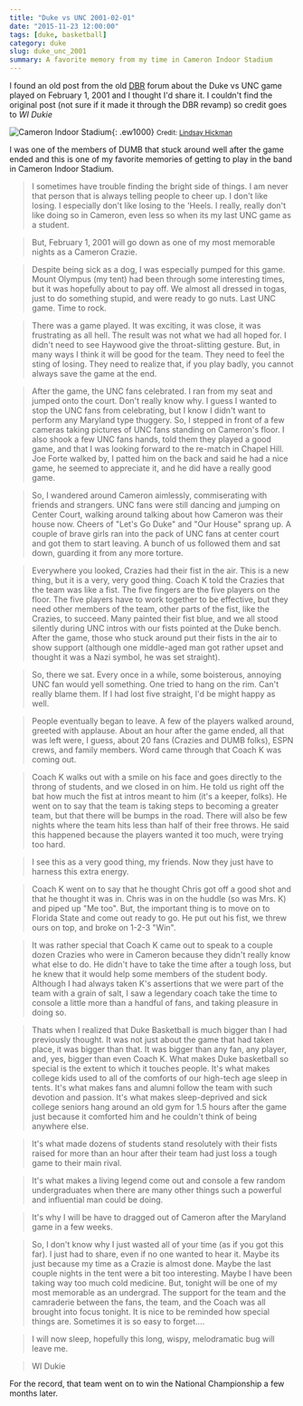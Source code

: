 ```yaml
---
title: "Duke vs UNC 2001-02-01"
date: "2015-11-23 12:00:00"
tags: [duke, basketball]
category: duke
slug: duke_unc_2001
summary: A favorite memory from my time in Cameron Indoor Stadium
---
```


I found an old post from the old [DBR](http://dukebasketballreport.com) forum about the Duke vs UNC game played on February 1, 2001 and I thought I'd share it. I couldn't find the original post (not sure if it made it through the DBR revamp) so credit goes to _WI Dukie_

![Cameron Indoor Stadium]({filename}/images/2015/duke_unc/cameron.jpg "Cameron Indoor Stadium"){: .ew1000} <small>Credit: <a href="https://flic.kr/p/7fpAza">Lindsay Hickman</a></small>

I was one of the members of DUMB that stuck around well after the game ended and this is one of my favorite memories of getting to play in the band in Cameron Indoor Stadium.

> I sometimes have trouble finding the bright side of things. I am never that person that is always telling people to cheer up. I don't like losing. I especially don't like losing to the 'Heels. I really, really don't like doing so in Cameron, even less so when its my last UNC game as a student.

> But, February 1, 2001 will go down as one of my most memorable nights as a Cameron Crazie.

> Despite being sick as a dog, I was especially pumped for this game. Mount Olympus (my tent) had been through some interesting times, but it was hopefully about to pay off. We almost all dressed in togas, just to do something stupid, and were ready to go nuts. Last UNC game. Time to rock.

> There was a game played. It was exciting, it was close, it was frustrating as all hell. The result was not what we had all hoped for. I didn't need to see Haywood give the throat-slitting gesture. But, in many ways I think it will be good for the team. They need to feel the sting of losing. They need to realize that, if you play badly, you cannot always save the game at the end.

> After the game, the UNC fans celebrated. I ran from my seat and jumped onto the court. Don't really know why. I guess I wanted to stop the UNC fans from celebrating, but I know I didn't want to perform any Maryland type thuggery. So, I stepped in front of a few cameras taking pictures of UNC fans standing on Cameron's floor. I also shook a few UNC fans hands, told them they played a good game, and that I was looking forward to the re-match in Chapel Hill. Joe Forte walked by, I patted him on the back and said he had a nice game, he seemed to appreciate it, and he did have a really good game.

> So, I wandered around Cameron aimlessly, commiserating with friends and strangers. UNC fans were still dancing and jumping on Center Court, walking around talking about how Cameron was their house now. Cheers of "Let's Go Duke" and "Our House" sprang up. A couple of brave girls ran into the pack of UNC fans at center court and got them to start leaving. A bunch of us followed them and sat down, guarding it from any more torture.

> Everywhere you looked, Crazies had their fist in the air. This is a new thing, but it is a very, very good thing. Coach K told the Crazies that the team was like a fist. The five fingers are the five players on the floor. The five players have to work together to be effective, but they need other members of the team, other parts of the fist, like the Crazies, to succeed. Many painted their fist blue, and we all stood silently during UNC intros with our fists pointed at the Duke bench. After the game, those who stuck around put their fists in the air to show support (although one middle-aged man got rather upset and thought it was a Nazi symbol, he was set straight).

> So, there we sat. Every once in a while, some boisterous, annoying UNC fan would yell something. One tried to hang on the rim. Can't really blame them. If I had lost five straight, I'd be might happy as well.

> People eventually began to leave. A few of the players walked around, greeted with applause. About an hour after the game ended, all that was left were, I guess, about 20 fans (Crazies and DUMB folks), ESPN crews, and family members. Word came through that Coach K was coming out.

> Coach K walks out with a smile on his face and goes directly to the throng of students, and we closed in on him. He told us right off the bat how much the fist at intros meant to him (it's a keeper, folks). He went on to say that the team is taking steps to becoming a greater team, but that there will be bumps in the road. There will also be few nights where the team hits less than half of their free throws. He said this happened because the players wanted it too much, were trying too hard.

> I see this as a very good thing, my friends. Now they just have to harness this extra energy.

> Coach K went on to say that he thought Chris got off a good shot and that he thought it was in. Chris was in on the huddle (so was Mrs. K) and piped up "Me too". But, the important thing is to move on to Florida State and come out ready to go. He put out his fist, we threw ours on top, and broke on 1-2-3 "Win".

> It was rather special that Coach K came out to speak to a couple dozen Crazies who were in Cameron because they didn't really know what else to do. He didn't have to take the time after a tough loss, but he knew that it would help some members of the student body. Although I had always taken K's assertions that we were part of the team with a grain of salt, I saw a legendary coach take the time to console a little more than a handful of fans, and taking pleasure in doing so.

> Thats when I realized that Duke Basketball is much bigger than I had previously thought. It was not just about the game that had taken place, it was bigger than that. It was bigger than any fan, any player, and, yes, bigger than even Coach K. What makes Duke basketball so special is the extent to which it touches people. It's what makes college kids used to all of the comforts of our high-tech age sleep in tents. It's what makes fans and alumni follow the team with such devotion and passion. It's what makes sleep-deprived and sick college seniors hang around an old gym for 1.5 hours after the game just because it comforted him and he couldn't think of being anywhere else.

> It's what made dozens of students stand resolutely with their fists raised for more than an hour after their team had just loss a tough game to their main rival.

> It's what makes a living legend come out and console a few random undergraduates when there are many other things such a powerful and influential man could be doing.

> It's why I will be have to dragged out of Cameron after the Maryland game in a few weeks.

> So, I don't know why I just wasted all of your time (as if you got this far). I just had to share, even if no one wanted to hear it. Maybe its just because my time as a Crazie is almost done. Maybe the last couple nights in the tent were a bit too interesting. Maybe I have been taking way too much cold medicine. But, tonight will be one of my most memorable as an undergrad. The support for the team and the camraderie between the fans, the team, and the Coach was all brought into focus tonight. It is nice to be reminded how special things are. Sometimes it is so easy to forget....

> I will now sleep, hopefully this long, wispy, melodramatic bug will leave me.

> WI Dukie

For the record, that team went on to win the National Championship a few months later.
